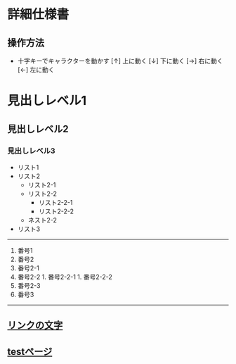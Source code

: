 # 詳細仕様書

## 操作方法
- 十字キーでキャラクターを動かす
  [↑] 上に動く
  [↓] 下に動く
  [→] 右に動く
  [←] 左に動く
# 見出しレベル1
## 見出しレベル2
### 見出しレベル3

- リスト1
- リスト2
  - リスト2-1
  - リスト2-2
    - リスト2-2-1
    - リスト2-2-2
  - ネスト2-2
- リスト3
---
1. 番号1
1. 番号2
  1. 番号2-1
  1. 番号2-2
    1. 番号2-2-1
    1. 番号2-2-2
  1. 番号2-3
1. 番号3

---
[リンクの文字](https://www.google.co.jp/)
---
[testページ](./test.html)
---
